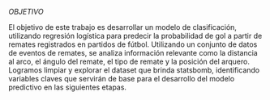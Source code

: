 *OBJETIVO*

El objetivo de este trabajo es desarrollar un modelo de clasificación, utilizando regresión logística para predecir la probabilidad de gol a partir de remates registrados en partidos de fútbol. Utilizando un conjunto de datos de eventos de remates, se analiza información relevante como la distancia al arco, el ángulo del remate, el tipo de remate y la posición del arquero. Logramos limpiar y explorar el dataset que brinda statsbomb, identificando variables claves que servirán de base para el desarrollo del modelo predictivo en las siguientes etapas.
